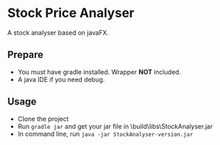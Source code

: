 # Stock Price Analyser

A stock analyser based on javaFX. 

## Prepare
- You must have gradle installed. Wrapper **NOT** included.
- A java IDE if you need debug.

## Usage

- Clone the project
- Run ```gradle jar``` and get your jar file in \build\libs\StockAnalyser.jar
- In command line, run ```java -jar StockAnalyser-version.jar```